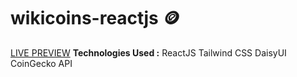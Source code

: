 # wikicoins-reactjs 🪙
[LIVE PREVIEW](https://wikicoins.netlify.app/)
**Technologies Used :**
ReactJS
Tailwind CSS
DaisyUI
CoinGecko API
